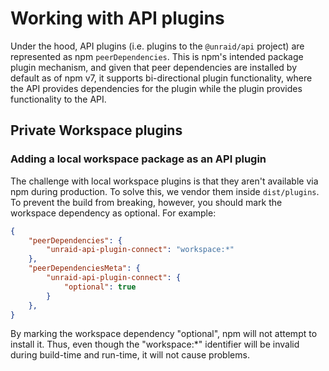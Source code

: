 # Working with API plugins

Under the hood, API plugins (i.e. plugins to the `@unraid/api` project) are represented
as npm `peerDependencies`. This is npm's intended package plugin mechanism, and given that
peer dependencies are installed by default as of npm v7, it supports bi-directional plugin functionality,
where the API provides dependencies for the plugin while the plugin provides functionality to the API.

## Private Workspace plugins

### Adding a local workspace package as an API plugin

The challenge with local workspace plugins is that they aren't available via npm during production.
To solve this, we vendor them inside `dist/plugins`. To prevent the build from breaking, however,
you should mark the workspace dependency as optional. For example:

```json
{
    "peerDependencies": {
        "unraid-api-plugin-connect": "workspace:*"
    },
    "peerDependenciesMeta": {
        "unraid-api-plugin-connect": {
            "optional": true
        }
    },
}
```

By marking the workspace dependency "optional", npm will not attempt to install it.
Thus, even though the "workspace:*" identifier will be invalid during build-time and run-time,
it will not cause problems.
